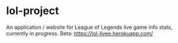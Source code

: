 # lol-project

An application / website for League of Legends live game info stats, currently in progress.
Beta: https://lol-livee.herokuapp.com/
